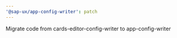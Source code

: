 ```yaml
---
'@sap-ux/app-config-writer': patch
---
```


Migrate code from cards-editor-config-writer to app-config-writer
